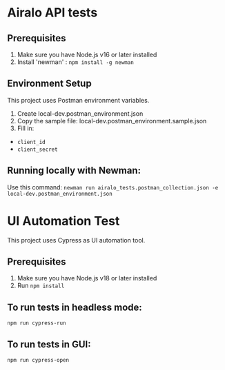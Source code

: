 # Airalo API tests

## Prerequisites 
1. Make sure you have Node.js v16 or later installed
2. Install 'newman' :
`npm install -g newman`


## Environment Setup

This project uses Postman environment variables.

1. Create local-dev.postman_environment.json
2. Copy the sample file:
local-dev.postman_environment.sample.json
3. Fill in:
- `client_id`
- `client_secret`

## Running locally with Newman:
Use this command:
`newman run airalo_tests.postman_collection.json -e local-dev.postman_environment.json`
# UI Automation Test

This project uses Cypress as UI automation tool.

## Prerequisites 
1. Make sure you have Node.js v18 or later installed
2. Run `npm install`

## To run tests in headless mode:
`npm run cypress-run`

## To run tests in GUI:
`npm run cypress-open`

